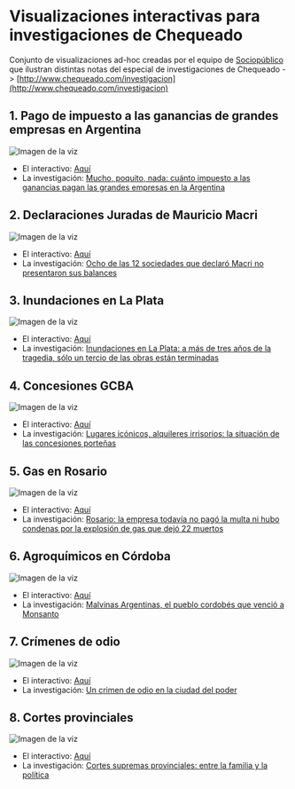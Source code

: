 # Visualizaciones interactivas para investigaciones de Chequeado

Conjunto de visualizaciones ad-hoc creadas por el equipo de [Sociopúblico](http://sociopublico.com) que ilustran distintas notas del especial de investigaciones de Chequeado -> [http://www.chequeado.com/investigacion](http://www.chequeado.com/investigacion)

## 1. Pago de impuesto a las ganancias de grandes empresas en Argentina

![Imagen de la viz](https://chequeado.github.io/investigaciones-viz/ganancias-empresas/dist/images/share.png)

* El interactivo: [Aquí](https://chequeado.github.io/investigaciones-viz/ganancias-empresas/dist/app.html)
* La investigación: [Mucho, poquito, nada: cuánto impuesto a las ganancias pagan las grandes empresas en la Argentina](http://www.chequeado.com/investigacion/mucho-poquito-nada-cuanto-impuesto-a-las-ganancias-pagan-las-grandes-empresas-en-la-argentina/)

## 2. Declaraciones Juradas de Mauricio Macri

![Imagen de la viz](https://chequeado.github.io/investigaciones-viz/ddjj-macri/dist/images/share.gif)

* El interactivo: [Aquí](https://chequeado.github.io/investigaciones-viz/ddjj-macri/dist/app.html)
* La investigación: [Ocho de las 12 sociedades que declaró Macri no presentaron sus balances](http://www.chequeado.com/investigacion/los-laberintos-patrimoniales-del-presidente-macri/)

## 3. Inundaciones en La Plata

![Imagen de la viz](https://chequeado.github.io/investigaciones-viz/inundaciones-lp/dist/images/share.gif)

* El interactivo: [Aquí](https://chequeado.github.io/investigaciones-viz/inundaciones-lp/dist/app.html)
* La investigación: [Inundaciones en La Plata: a más de tres años de la tragedia, sólo un tercio de las obras están terminadas](http://www.chequeado.com/investigacion/inundaciones-en-la-plata-a-mas-de-tres-anos-de-la-tragedia-solo-un-tercio-de-las-obras-estan-terminadas/)

## 4. Concesiones GCBA

![Imagen de la viz](https://chequeado.github.io/investigaciones-viz/concesiones-gcba/dist/images/c1/02_alcancia_500px.gif)

* El interactivo: [Aquí](https://chequeado.github.io/investigaciones-viz/concesiones-gcba/dist)
* La investigación: [Lugares icónicos, alquileres irrisorios: la situación de las concesiones porteñas](http://www.chequeado.com/investigacion/lugares-iconicos-alquileres-irrisorios-la-situacion-de-las-concesiones-portenas/)

## 5. Gas en Rosario

![Imagen de la viz](https://chequeado.github.io/investigaciones-viz/rosario-gas/dist/images/share.gif)

* El interactivo: [Aquí](https://chequeado.github.io/investigaciones-viz/rosario-gas/dist/app.html)
* La investigación: [Rosario: la empresa todavía no pagó la multa ni hubo condenas por la explosión de gas que dejó 22 muertos](http://www.chequeado.com/investigacion/rosario-una-ciudad-sin-gas-ni-paz/)


## 6. Agroquímicos en Córdoba

![Imagen de la viz](https://chequeado.github.io/investigaciones-viz/agroquimicos/dist/images/share.gif)

* El interactivo: [Aquí](https://chequeado.github.io/investigaciones-viz/agroquimicos/dist/app.html)
* La investigación: [Malvinas Argentinas, el pueblo cordobés que venció a Monsanto](http://www.chequeado.com/investigacion/malvinas-argentinas-el-pueblo-cordobes-que-vencio-a-monsanto/)

## 7. Crímenes de odio

![Imagen de la viz](https://chequeado.github.io/investigaciones-viz/crimenes-odio/dist/images/share.gif)

* El interactivo: [Aquí](https://chequeado.github.io/investigaciones-viz/crimenes-odio/dist/app.html)
* La investigación: [Un crimen de odio en la ciudad del poder](http://www.chequeado.com/investigacion/un-crimen-de-odio-en-la-ciudad-del-poder/)

## 8. Cortes provinciales

![Imagen de la viz](https://chequeado.github.io/investigaciones-viz/cortes-provinciales/dist/images/share.gif)

* El interactivo: [Aquí](https://chequeado.github.io/investigaciones-viz/cortes-provinciales/dist/app.html)
* La investigación: [Cortes supremas provinciales: entre la familia y la política](http://www.chequeado.com/investigacion/cortes-supremas-provinciales-entre-la-familia-y-la-politica/)


